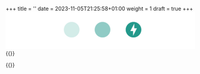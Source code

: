 +++
title = ''
date = 2023-11-05T21:25:58+01:00
weight = 1
draft = true
+++
![cover-strip.jpg](cover-strip.jpg)
{{<cover>}}
    
{{</cover>}}